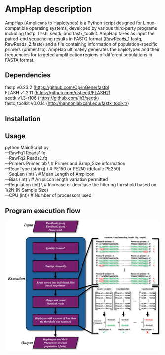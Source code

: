# AmpHap description
AmpHap (Amplicons to Haplotypes) is a Python script designed for Linux-compatible operating systems, developed by various third-party programs including fastp, flash, seqtk, and fastx_toolkit. AmpHap takes as input the paired-end sequencing results in FASTQ format (RawReads_1.fastq, RawReads_2.fastq) and a file containing information of population-specific primers (primer.tab). AmpHap ultimately generates the haplotypes and their frequencies for targeted amplification regions of different populations in FASTA format.


## Dependencies
fastp v0.23.2 (https://github.com/OpenGene/fastp)    
FLASH v1.2.11 (https://github.com/dstreett/FLASH2)    
seqtk v1.3-r106 (https://github.com/lh3/seqtk)    
fastx_toolkit v0.0.14 (http://hannonlab.cshl.edu/fastx_toolkit/)    

## Installation



## Usage
python MainScript.py     
--RawFq1 Reads1.fq \
                     --RawFq2 Reads2.fq \
                     --Primers Primer.tab \ # Primer and Samp_Size information    
                     --ReadType (string) \ # PE150 or PE250 (default: PE250)     
                     --SeqLen (int) \ # Mean Length of Amplicon      
                     --Bias (int) \ # Amplicon length variation permitted      
                     --Regulation (int) \ # Increase or decrease the filtering threshold based on 1/2N (N:Sample Size)      
                     --CPU (int)\ # Number of processors used      
                     

## Program execution flow
![image execution flow](https://github.com/RoderickNi/AmpHap/blob/main/Program_execution_flow.png)


